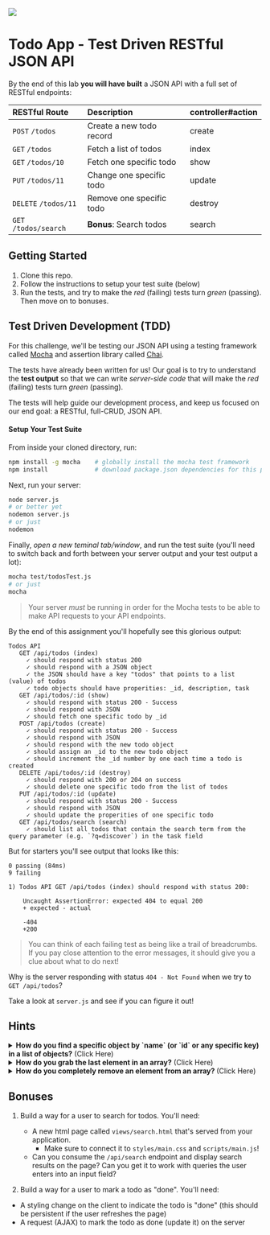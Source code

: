 <!--
Market: SF
-->

![](https://ga-dash.s3.amazonaws.com/production/assets/logo-9f88ae6c9c3871690e33280fcf557f33.png)

# Todo App - Test Driven RESTful JSON API

By the end of this lab **you will have built** a JSON API with a full set of RESTful endpoints:

| RESTful Route             | Description                         | controller#action |
| :------------------------ | :---------------------------------- | :--------- |
| `POST`   `/todos`         | Create a new todo record | create |
| `GET`    `/todos`         | Fetch a list of todos     | index |
| `GET`    `/todos/10`      | Fetch one specific todo      | show |
| `PUT`    `/todos/11`      | Change one specific todo   | update |
| `DELETE` `/todos/11`      | Remove one specific todo  | destroy |
| `GET`    `/todos/search`  | **Bonus**: Search todos  | search |

## Getting Started

1. Clone this repo.
2. Follow the instructions to setup your test suite (below)
3. Run the tests, and try to make the _red_ (failing) tests turn _green_ (passing). Then move on to bonuses.

## Test Driven Development (TDD)
For this challenge, we'll be testing our JSON API using a testing framework called [Mocha](http://mochajs.org/) and assertion library called [Chai](http://chaijs.com/).

The tests have already been written for us! Our goal is to try to understand the **test output** so that we can write _server-side code_ that will make the *red* (failing) tests turn *green* (passing).

The tests will help guide our development process, and keep us focused on our end goal: a RESTful, full-CRUD, JSON API.

#### Setup Your Test Suite
From inside your cloned directory, run:

``` bash
npm install -g mocha    # globally install the mocha test framework
npm install             # download package.json dependencies for this project
```

Next, run your server:
``` bash
node server.js
# or better yet
nodemon server.js
# or just
nodemon
```

Finally, _open a new teminal tab/window_, and run the test suite (you'll need to switch back and forth between your server output and your test output a lot):
``` bash
mocha test/todosTest.js
# or just
mocha
```

> Your server _must_ be running in order for the Mocha tests to be able to make API requests to your API endpoints.

By the end of this assignment you'll hopefully see this glorious output:

    Todos API
       GET /api/todos (index)
         ✓ should respond with status 200
         ✓ should respond with a JSON object
         ✓ the JSON should have a key "todos" that points to a list (value) of todos
         ✓ todo objects should have properities: _id, description, task
       GET /api/todos/:id (show)
         ✓ should respond with status 200 - Success
         ✓ should respond with JSON
         ✓ should fetch one specific todo by _id
       POST /api/todos (create)
         ✓ should respond with status 200 - Success
         ✓ should respond with JSON
         ✓ should respond with the new todo object
         ✓ should assign an _id to the new todo object
         ✓ should increment the _id number by one each time a todo is created
       DELETE /api/todos/:id (destroy)
         ✓ should respond with 200 or 204 on success
         ✓ should delete one specific todo from the list of todos
       PUT /api/todos/:id (update)
         ✓ should respond with status 200 - Success
         ✓ should respond with JSON
         ✓ should update the properities of one specific todo
       GET /api/todos/search (search)
         ✓ should list all todos that contain the search term from the query parameter (e.g. `?q=discover`) in the task field

But for starters you'll see output that looks like this:

    0 passing (84ms)
    9 failing

    1) Todos API GET /api/todos (index) should respond with status 200:

        Uncaught AssertionError: expected 404 to equal 200
        + expected - actual

        -404
        +200

> You can think of each failing test as being like a trail of breadcrumbs. If you pay close attention to the error messages, it should give you a clue about what to do next!

Why is the server responding with status `404 - Not Found` when we try to `GET /api/todos`?

Take a look at `server.js` and see if you can figure it out!

## Hints
<details>
<summary><strong>How do you find a specific object by `name` (or `id` or any specific key) in a list of objects?</strong> (Click Here)</summary>
<br>

```js
var fruits = [{name: "apricot"}, {name: "mango"}, {name: "kiwi"}];

// ok (hand-built for loop)
var result;
for(var i=0; i<fruits.length-1; i++)
    if (fruits[i] === "mango"){
        result = fruits[i];
        break;
    }
});

// good
var result = fruits.filter(function(f){
    return f.name === "mango";
})[0];

// best (new in ES6, but we can't use it yet!)
var result = fruits.find(function(f){
    return f.name === "mango";
});
```

</details>

<details>
<summary> <strong>How do you grab the last element in an array?</strong> (Click Here)</summary>
<br>

```js
var fruits = [{name: "apricot"}, {name: "mango"}, {name: "kiwi"}];
var last = fruits[fruits.length-1];
```

</details>

<details>
<summary> <strong> How do you completely remove an element from an array? </strong> (Click Here)</summary>
<br>

```js
var fruits = [{name: "apricot"}, {name: "mango"}, {name: "kiwi"}];
var apricot_index = 0;
fruits.splice(apricot_index, 1); // remove 1 element (the apricot), starting at a given index (`0`)
fruits; //=> [{name: "mango"}, {name: "kiwi"}]
```

</details>

## Bonuses
1. Build a way for a user to search for todos. You'll need:
    * A new html page called `views/search.html` that's served from your application.
        * Make sure to connect it to `styles/main.css` and `scripts/main.js`!
    * Can you consume the `/api/search` endpoint and display search results on the page? Can you get it to work with queries the user enters into an input field?

2. Build a way for a user to mark a todo as "done". You'll need:
  * A styling change on the client to indicate the todo is "done" (this should be persistent if the user refreshes the page)
  * A request (AJAX) to mark the todo as done (update it) on the server
